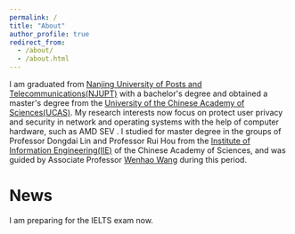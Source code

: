 ```yaml
---
permalink: /
title: "About"
author_profile: true
redirect_from: 
  - /about/
  - /about.html
---
```

I am graduated from [Nanjing University of Posts and Telecommunications(NJUPT)](https://www.njupt.edu.cn/) with a bachelor's degree and obtained a master's degree from the [University of the Chinese Academy of Sciences(UCAS)](https://www.ucas.ac.cn/). My research interests now focus on protect user privacy and security in network and operating systems with the help of computer hardware, such as AMD SEV . I studied for master degree in the groups of Professor Dongdai Lin and Professor Rui Hou from the [Institute of Information Engineering(IIE)](http://www.iie.ac.cn/) of the Chinese Academy of Sciences, and was guided by Associate Professor [Wenhao Wang](https://heartever.github.io/) during this period.

News
======
I am preparing for the IELTS exam now.